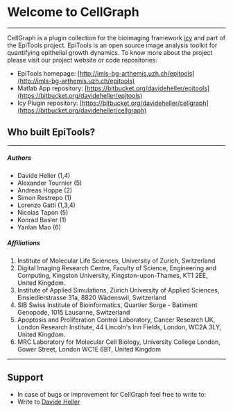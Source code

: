 # Welcome to CellGraph
---

CellGraph is a plugin collection for the bioimaging framework [icy](http://icy.bioimageanalysis.org) and part of the EpiTools project. EpiTools is an open source image analysis toolkit for quantifying epithelial growth dynamics. To know more about the project please visit our project website or code repositories:

* EpiTools homepage: [http://imls-bg-arthemis.uzh.ch/epitools](http://imls-bg-arthemis.uzh.ch/epitools)
* Matlab App repository: [https://bitbucket.org/davideheller/epitools](https://bitbucket.org/davideheller/epitools)
* Icy Plugin repository: [https://bitbucket.org/davideheller/cellgraph](https://bitbucket.org/davideheller/cellgraph)


## Who built EpiTools? 
---

##### Authors

* Davide Heller (1,4)
* Alexander Tournier (5)
* Andreas Hoppe (2)
* Simon Restrepo (1)
* Lorenzo Gatti (1,3,4)
* Nicolas Tapon (5)
* Konrad Basler (1)
* Yanlan Mao (6)

##### Affiliations

1. Institute of Molecular Life Sciences, University of Zurich, Switzerland
2. Digital Imaging Research Centre, Faculty of Science, Engineering and Computing, Kingston University, Kingston-upon-Thames, KT1 2EE, United Kingdom.
3. Institute of Applied Simulations, Zürich University of Applied Sciences, Einsiedlerstrasse 31a, 8820 Wädenswil, Switzerland
4. SIB Swiss Institute of Bioinformatics, Quartier Sorge - Batiment Genopode, 1015 Lausanne, Switzerland
5. Apoptosis and Proliferation Control Laboratory, Cancer Research UK, London Research Institute, 44 Lincoln's Inn Fields, London, WC2A 3LY, United Kingdom. 
6. MRC Laboratory for Molecular Cell Biology, University College London, Gower Street, London WC1E 6BT, United Kingdom

---------------------------------------
## Support

* In case of bugs or improvement for CellGraph feel free to write to:
* Write to [Davide Heller](mailto:davide.heller@imls.uzh.ch?Subject=EpiTools)